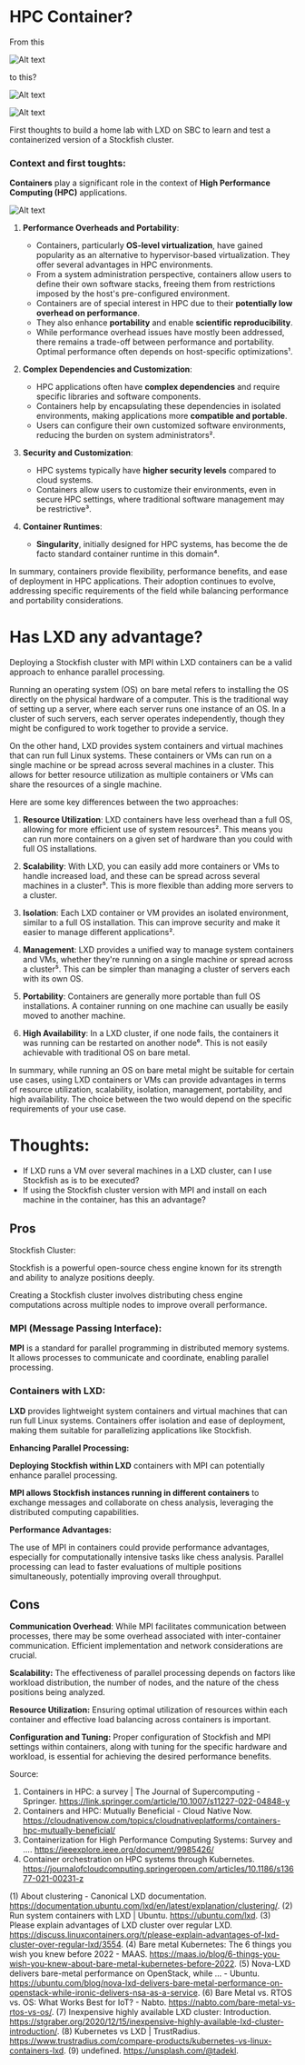  
 # HPC Container?

 From this

 ![Alt text](image.png)

 to this?

 ![Alt text](image-1.png)

![Alt text](image-3.png)

 First thoughts to build a home lab with LXD on SBC to learn and test a containerized version of a Stockfish cluster.

### Context and first toughts:

 **Containers** play a significant role in the context of **High Performance Computing (HPC)** applications.

![Alt text](image-2.png)

1. **Performance Overheads and Portability**:
   - Containers, particularly **OS-level virtualization**, have gained popularity as an alternative to hypervisor-based virtualization. They offer several advantages in HPC environments.
   - From a system administration perspective, containers allow users to define their own software stacks, freeing them from restrictions imposed by the host's pre-configured environment.
   - Containers are of special interest in HPC due to their **potentially low overhead on performance**.
   - They also enhance **portability** and enable **scientific reproducibility**.
   - While performance overhead issues have mostly been addressed, there remains a trade-off between performance and portability. Optimal performance often depends on host-specific optimizations¹.

2. **Complex Dependencies and Customization**:
   - HPC applications often have **complex dependencies** and require specific libraries and software components.
   - Containers help by encapsulating these dependencies in isolated environments, making applications more **compatible and portable**.
   - Users can configure their own customized software environments, reducing the burden on system administrators².

3. **Security and Customization**:
   - HPC systems typically have **higher security levels** compared to cloud systems.
   - Containers allow users to customize their environments, even in secure HPC settings, where traditional software management may be restrictive³.

4. **Container Runtimes**:
   - **Singularity**, initially designed for HPC systems, has become the de facto standard container runtime in this domain⁴.

In summary, containers provide flexibility, performance benefits, and ease of deployment in HPC applications. Their adoption continues to evolve, addressing specific requirements of the field while balancing performance and portability considerations.

# Has LXD any advantage?

Deploying a Stockfish cluster with MPI within LXD containers can be a valid approach to enhance parallel processing. 

Running an operating system (OS) on bare metal refers to installing the OS directly on the physical hardware of a computer. This is the traditional way of setting up a server, where each server runs one instance of an OS. In a cluster of such servers, each server operates independently, though they might be configured to work together to provide a service.

On the other hand, LXD provides system containers and virtual machines that can run full Linux systems. These containers or VMs can run on a single machine or be spread across several machines in a cluster. This allows for better resource utilization as multiple containers or VMs can share the resources of a single machine. 

Here are some key differences between the two approaches:

1. **Resource Utilization**: LXD containers have less overhead than a full OS, allowing for more efficient use of system resources². This means you can run more containers on a given set of hardware than you could with full OS installations.

2. **Scalability**: With LXD, you can easily add more containers or VMs to handle increased load, and these can be spread across several machines in a cluster⁵. This is more flexible than adding more servers to a cluster.

3. **Isolation**: Each LXD container or VM provides an isolated environment, similar to a full OS installation. This can improve security and make it easier to manage different applications².

4. **Management**: LXD provides a unified way to manage system containers and VMs, whether they're running on a single machine or spread across a cluster⁵. This can be simpler than managing a cluster of servers each with its own OS.

5. **Portability**: Containers are generally more portable than full OS installations. A container running on one machine can usually be easily moved to another machine.

6. **High Availability**: In a LXD cluster, if one node fails, the containers it was running can be restarted on another node⁶. This is not easily achievable with traditional OS on bare metal.

In summary, while running an OS on bare metal might be suitable for certain use cases, using LXD containers or VMs can provide advantages in terms of resource utilization, scalability, isolation, management, portability, and high availability. The choice between the two would depend on the specific requirements of your use case.

# Thoughts:
- If LXD runs a VM over several machines in a LXD cluster, can I use Stockfish as is to be executed?
- If using the Stockfish cluster version with MPI and install on each machine in the container, has this an advantage?

## Pros
Stockfish Cluster:

Stockfish is a powerful open-source chess engine known for its strength and ability to analyze positions deeply.

Creating a Stockfish cluster involves distributing chess engine computations across multiple nodes to improve overall performance.

### MPI (Message Passing Interface):

**MPI** is a standard for parallel programming in distributed memory systems. It allows processes to communicate and coordinate, enabling parallel processing.

### Containers with LXD:

**LXD** provides lightweight system containers and virtual machines that can run full Linux systems.
Containers offer isolation and ease of deployment, making them suitable for parallelizing applications like Stockfish.

**Enhancing Parallel Processing:**

**Deploying Stockfish within LXD** containers with MPI can potentially enhance parallel processing.

**MPI allows Stockfish instances running in different containers** to exchange messages and collaborate on chess analysis, leveraging the distributed computing capabilities.

**Performance Advantages:**

The use of MPI in containers could provide performance advantages, especially for computationally intensive tasks like chess analysis.
Parallel processing can lead to faster evaluations of multiple positions simultaneously, potentially improving overall throughput.

## Cons

**Communication Overhead**: While MPI facilitates communication between processes, there may be some overhead associated with inter-container communication. Efficient implementation and network considerations are crucial.

**Scalability:** The effectiveness of parallel processing depends on factors like workload distribution, the number of nodes, and the nature of the chess positions being analyzed.

**Resource Utilization:** Ensuring optimal utilization of resources within each container and effective load balancing across containers is important.

**Configuration and Tuning:** Proper configuration of Stockfish and MPI settings within containers, along with tuning for the specific hardware and workload, is essential for achieving the desired performance benefits.

Source:

1. Containers in HPC: a survey | The Journal of Supercomputing - Springer. https://link.springer.com/article/10.1007/s11227-022-04848-y
2. Containers and HPC: Mutually Beneficial - Cloud Native Now. https://cloudnativenow.com/topics/cloudnativeplatforms/containers-hpc-mutually-beneficial/
3. Containerization for High Performance Computing Systems: Survey and .... https://ieeexplore.ieee.org/document/9985426/
4. Container orchestration on HPC systems through Kubernetes. https://journalofcloudcomputing.springeropen.com/articles/10.1186/s13677-021-00231-z

(1) About clustering - Canonical LXD documentation. https://documentation.ubuntu.com/lxd/en/latest/explanation/clustering/.
(2) Run system containers with LXD | Ubuntu. https://ubuntu.com/lxd.
(3) Please explain advantages of LXD cluster over regular LXD. https://discuss.linuxcontainers.org/t/please-explain-advantages-of-lxd-cluster-over-regular-lxd/3554.
(4) Bare metal Kubernetes: The 6 things you wish you knew before 2022 - MAAS. https://maas.io/blog/6-things-you-wish-you-knew-about-bare-metal-kubernetes-before-2022.
(5) Nova-LXD delivers bare-metal performance on OpenStack, while ... - Ubuntu. https://ubuntu.com/blog/nova-lxd-delivers-bare-metal-performance-on-openstack-while-ironic-delivers-nsa-as-a-service.
(6) Bare Metal vs. RTOS vs. OS: What Works Best for IoT? - Nabto. https://nabto.com/bare-metal-vs-rtos-vs-os/.
(7) Inexpensive highly available LXD cluster: Introduction. https://stgraber.org/2020/12/15/inexpensive-highly-available-lxd-cluster-introduction/.
(8) Kubernetes vs LXD | TrustRadius. https://www.trustradius.com/compare-products/kubernetes-vs-linux-containers-lxd.
(9) undefined. https://unsplash.com/@tadekl.